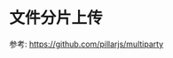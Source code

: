 <!--
 * @Author: luoxi
 * @LastEditTime: 2022-03-27 23:12:14
 * @LastEditors: your name
 * @Description: 
-->

# 文件分片上传

参考: https://github.com/pillarjs/multiparty
